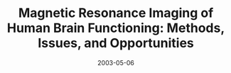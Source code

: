 ---
title: "Magnetic Resonance Imaging of Human Brain Functioning: Methods, Issues, and Opportunities"
project_id: 
date: 2003-05-06
conference_id: ""
presenters:
   - peter_bandettini
summary: "<p>Ampere XI conference, Zakopane, Poland</p>"
file: /assets/presentations/T136.ppt
filename: T136.ppt
layout: presentation
---